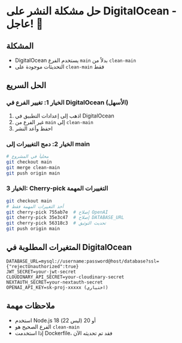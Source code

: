 # حل مشكلة النشر على DigitalOcean - عاجل! 🚨

## المشكلة
- DigitalOcean يستخدم الفرع `main` بدلاً من `clean-main`
- التحديثات موجودة على `clean-main` فقط

## الحل السريع

### الخيار 1: تغيير الفرع في DigitalOcean (الأسهل)
1. اذهب إلى إعدادات التطبيق في DigitalOcean
2. غير الفرع من `main` إلى `clean-main`
3. احفظ وأعد النشر

### الخيار 2: دمج التغييرات إلى main
```bash
# محلياً في المشروع
git checkout main
git merge clean-main
git push origin main
```

### الخيار 3: Cherry-pick التغييرات المهمة
```bash
git checkout main
# أخذ التغييرات المهمة فقط
git cherry-pick 755ab7e  # إصلاح OpenAI
git cherry-pick 35e3c47  # إصلاح DATABASE_URL
git cherry-pick 56318c3  # تحديث التوثيق
git push origin main
```

## المتغيرات المطلوبة في DigitalOcean

```env
DATABASE_URL=mysql://username:password@host/database?ssl={"rejectUnauthorized":true}
JWT_SECRET=your-jwt-secret
CLOUDINARY_API_SECRET=your-cloudinary-secret
NEXTAUTH_SECRET=your-nextauth-secret
OPENAI_API_KEY=sk-proj-xxxxx (اختياري)
```

## ملاحظات مهمة
- استخدم Node.js 18 أو 20 (ليس 22)
- الفرع الصحيح هو `clean-main`
- إذا استخدمت Dockerfile، فقد تم تحديثه الآن 